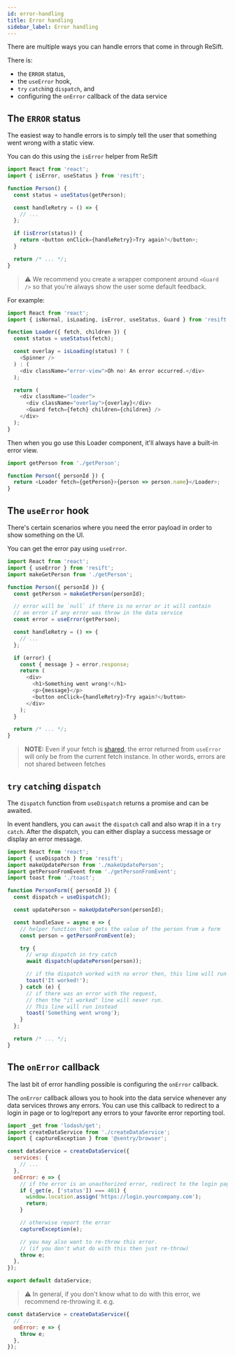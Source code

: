 ```yaml
---
id: error-handling
title: Error handling
sidebar_label: Error handling
---
```


There are multiple ways you can handle errors that come in through ReSift.

There is:

- the `ERROR` status,
- the `useError` hook,
- `try` `catch`ing `dispatch`, and
- configuring the `onError` callback of the data service

## The `ERROR` status

The easiest way to handle errors is to simply tell the user that something went wrong with a static view.

You can do this using the `isError` helper from ReSift

```js
import React from 'react';
import { isError, useStatus } from 'resift';

function Person() {
  const status = useStatus(getPerson);

  const handleRetry = () => {
    // ...
  };

  if (isError(status)) {
    return <button onClick={handleRetry}>Try again?</button>;
  }

  return /* ... */;
}
```

> ⚠️ We recommend you create a wrapper component around `<Guard />` so that you're always show the user some default feedback.

For example:

```js
import React from 'react';
import { isNormal, isLoading, isError, useStatus, Guard } from 'resift';

function Loader({ fetch, children }) {
  const status = useStatus(fetch);

  const overlay = isLoading(status) ? (
    <Spinner />
  ) : (
    <div className="error-view">Oh no! An error occurred.</div>
  );

  return (
    <div className="loader">
      <div className="overlay">{overlay}</div>
      <Guard fetch={fetch} children={children} />
    </div>
  );
}
```

Then when you go use this Loader component, it'll always have a built-in error view.

```js
import getPerson from './getPerson';

function Person({ personId }) {
  return <Loader fetch={getPerson}>{person => person.name}</Loader>;
}
```

## The `useError` hook

There's certain scenarios where you need the error payload in order to show something on the UI.

You can get the error pay using `useError`.

```js
import React from 'react';
import { useError } from 'resift';
import makeGetPerson from './getPerson';

function Person({ personId }) {
  const getPerson = makeGetPerson(personId);

  // error will be `null` if there is no error or it will contain
  // an error if any error was throw in the data service
  const error = useError(getPerson);

  const handleRetry = () => {
    // ...
  };

  if (error) {
    const { message } = error.response;
    return (
      <div>
        <h1>Something went wrong!</h1>
        <p>{message}</p>
        <button onClick={handleRetry}>Try again?</button>
      </div>
    );
  }

  return /* ... */;
}
```

> **NOTE:** Even if your fetch is [shared](./sharing-state-between-fetches.md), the error returned from `useError` will only be from the current fetch instance. In other words, errors are not shared between fetches

## `try` `catch`ing `dispatch`

The `dispatch` function from `useDispatch` returns a promise and can be awaited.

In event handlers, you can `await` the `dispatch` call and also wrap it in a `try` `catch`. After the dispatch, you can either display a success message or display an error message.

```js
import React from 'react';
import { useDispatch } from 'resift';
import makeUpdatePerson from './makeUpdatePerson';
import getPersonFromEvent from './getPersonFromEvent';
import toast from './toast';

function PersonForm({ personId }) {
  const dispatch = useDispatch();

  const updatePerson = makeUpdatePerson(personId);

  const handleSave = async e => {
    // helper function that gets the value of the person from a form
    const person = getPersonFromEvent(e);

    try {
      // wrap dispatch in try catch
      await dispatch(updatePerson(person));

      // if the dispatch worked with no error then, this line will run
      toast('It worked!');
    } catch (e) {
      // if there was an error with the request,
      // then the "it worked" line will never run.
      // This line will run instead
      toast('Something went wrong');
    }
  };

  return /* ... */;
}
```

## The `onError` callback

The last bit of error handling possible is configuring the `onError` callback.

The `onError` callback allows you to hook into the data service whenever any data services throws any errors. You can use this callback to redirect to a login in page or to log/report any errors to your favorite error reporting tool.

```js
import _get from 'lodash/get';
import createDataService from './createDataService';
import { captureException } from '@sentry/browser';

const dataService = createDataService({
  services: {
    // ...
  },
  onError: e => {
    // if the error is an unauthorized error, redirect to the login page
    if (_get(e, ['status']) === 401) {
      window.location.assign('https://login.yourcompany.com');
      return;
    }

    // otherwise report the error
    captureException(e);

    // you may also want to re-throw this error.
    // (if you don't what do with this then just re-throw)
    throw e;
  },
});

export default dataService;
```

> ⚠️ In general, if you don't know what to do with this error, we recommend re-throwing it. e.g.

```js
const dataService = createDataService({
  // ...
  onError: e => {
    throw e;
  },
});
```
